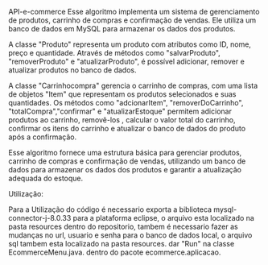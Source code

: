 API-e-commerce
Esse algoritmo implementa um sistema de gerenciamento de produtos, carrinho de compras e confirmação de vendas. Ele utiliza um banco de dados em MySQL para armazenar os dados dos produtos.

A classe "Produto" representa um produto com atributos como ID, nome, preço e quantidade. Através de métodos como "salvarProduto", "removerProduto" e "atualizarProduto", é possível adicionar, remover e atualizar produtos no banco de dados.

A classe "Carrinhocompra" gerencia o carrinho de compras, com uma lista de objetos "Item" que representam os produtos selecionados e suas quantidades. Os métodos como "adcionarItem", "removerDoCarrinho", "totalCompra","confirmar" e "atualizarEstoque"  permitem adicionar produtos ao carrinho, removê-los , calcular o valor total do carrinho, confirmar os itens do carrinho e atualizar o banco de dados do produto após a confirmação.

Esse algoritmo fornece uma estrutura básica para gerenciar produtos, carrinho de compras e confirmação de vendas, utilizando um banco de dados para armazenar os dados dos produtos e garantir a atualização adequada do estoque.

Utilização:

Para a Utilização do código é necessario exporta a biblioteca mysql-connector-j-8.0.33 para a plataforma eclipse, o arquivo esta localizado na pasta resources dentro do repositorio, tambem é necessario fazer as mudanças no url, usuario e senha para o banco de dados local, o arquivo sql tambem esta localizado na pasta resources. dar "Run" na classe EcommerceMenu.java. dentro do pacote ecommerce.aplicacao.
